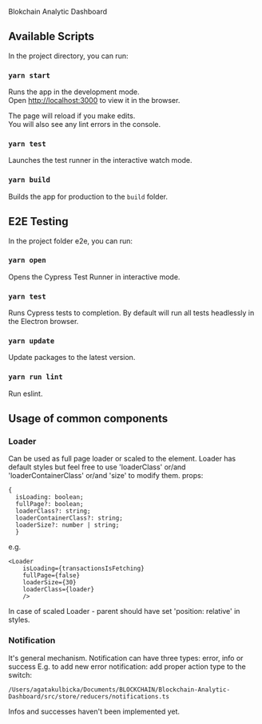 Blokchain Analytic Dashboard

## Available Scripts

In the project directory, you can run:

### `yarn start`

Runs the app in the development mode.<br>
Open [http://localhost:3000](http://localhost:3000) to view it in the browser.

The page will reload if you make edits.<br>
You will also see any lint errors in the console.

### `yarn test`

Launches the test runner in the interactive watch mode.<br>

### `yarn build`

Builds the app for production to the `build` folder.<br>

## E2E Testing

In the project folder e2e, you can run:

### `yarn open`

Opens the Cypress Test Runner in interactive mode.

### `yarn test`

Runs Cypress tests to completion. By default will run all tests headlessly in the Electron browser.

### `yarn update`

Update packages to the latest version.

### `yarn run lint`

Run eslint.


## Usage of common components

### Loader
Can be used as full page loader or scaled to the element.
Loader has default styles but feel free to use 'loaderClass' or/and 'loaderContainerClass' or/and 'size' to modify them.
props: 
```
{
  isLoading: boolean;
  fullPage?: boolean;
  loaderClass?: string;
  loaderContainerClass?: string;
  loaderSize?: number | string;
  }
```

e.g.
```
<Loader 
    isLoading={transactionsIsFetching} 
    fullPage={false} 
    loaderSize={30}
    loaderClass={loader}
    />
```
In case of scaled Loader - parent should have set 'position: relative' in styles.


### Notification
It's general mechanism. Notification can have three types: error, info or success
E.g. to add new error notification: add proper action type to the switch:
```$xslt
/Users/agatakulbicka/Documents/BLOCKCHAIN/Blockchain-Analytic-Dashboard/src/store/reducers/notifications.ts
```

Infos and successes haven't been implemented yet.
